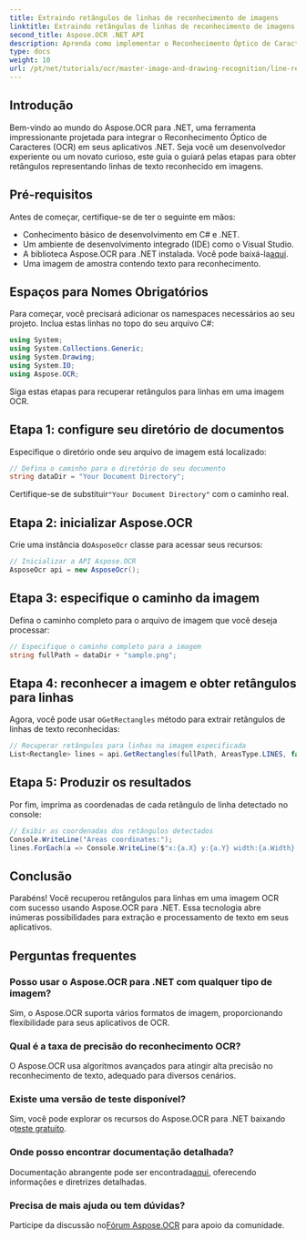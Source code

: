 ```yaml
---
title: Extraindo retângulos de linhas de reconhecimento de imagens
linktitle: Extraindo retângulos de linhas de reconhecimento de imagens
second_title: Aspose.OCR .NET API
description: Aprenda como implementar o Reconhecimento Óptico de Caracteres (OCR) em seus aplicativos .NET usando Aspose.OCR. Este guia abrangente o orienta pelo processo de extração de retângulos para linhas reconhecidas.
type: docs
weight: 10
url: /pt/net/tutorials/ocr/master-image-and-drawing-recognition/line-rectangles-from-images-recognition/
---
```

## Introdução

Bem-vindo ao mundo do Aspose.OCR para .NET, uma ferramenta impressionante projetada para integrar o Reconhecimento Óptico de Caracteres (OCR) em seus aplicativos .NET. Seja você um desenvolvedor experiente ou um novato curioso, este guia o guiará pelas etapas para obter retângulos representando linhas de texto reconhecido em imagens.

## Pré-requisitos

Antes de começar, certifique-se de ter o seguinte em mãos:

- Conhecimento básico de desenvolvimento em C# e .NET.
- Um ambiente de desenvolvimento integrado (IDE) como o Visual Studio.
-  A biblioteca Aspose.OCR para .NET instalada. Você pode baixá-la[aqui](https://releases.aspose.com/ocr/net/).
- Uma imagem de amostra contendo texto para reconhecimento.

## Espaços para Nomes Obrigatórios

Para começar, você precisará adicionar os namespaces necessários ao seu projeto. Inclua estas linhas no topo do seu arquivo C#:

```csharp
using System;
using System.Collections.Generic;
using System.Drawing;
using System.IO;
using Aspose.OCR;
```

Siga estas etapas para recuperar retângulos para linhas em uma imagem OCR.

## Etapa 1: configure seu diretório de documentos

Especifique o diretório onde seu arquivo de imagem está localizado:

```csharp
// Defina o caminho para o diretório do seu documento
string dataDir = "Your Document Directory";
```

 Certifique-se de substituir`"Your Document Directory"` com o caminho real.

## Etapa 2: inicializar Aspose.OCR

 Crie uma instância do`AsposeOcr` classe para acessar seus recursos:

```csharp
// Inicializar a API Aspose.OCR
AsposeOcr api = new AsposeOcr();
```

## Etapa 3: especifique o caminho da imagem

Defina o caminho completo para o arquivo de imagem que você deseja processar:

```csharp
// Especifique o caminho completo para a imagem
string fullPath = dataDir + "sample.png";
```

## Etapa 4: reconhecer a imagem e obter retângulos para linhas

 Agora, você pode usar o`GetRectangles` método para extrair retângulos de linhas de texto reconhecidas:

```csharp
// Recuperar retângulos para linhas na imagem especificada
List<Rectangle> lines = api.GetRectangles(fullPath, AreasType.LINES, false);
```

## Etapa 5: Produzir os resultados

Por fim, imprima as coordenadas de cada retângulo de linha detectado no console:

```csharp
// Exibir as coordenadas dos retângulos detectados
Console.WriteLine("Areas coordinates:");
lines.ForEach(a => Console.WriteLine($"x:{a.X} y:{a.Y} width:{a.Width} height:{a.Height}"));
```

## Conclusão

Parabéns! Você recuperou retângulos para linhas em uma imagem OCR com sucesso usando Aspose.OCR para .NET. Essa tecnologia abre inúmeras possibilidades para extração e processamento de texto em seus aplicativos.

## Perguntas frequentes

### Posso usar o Aspose.OCR para .NET com qualquer tipo de imagem?

Sim, o Aspose.OCR suporta vários formatos de imagem, proporcionando flexibilidade para seus aplicativos de OCR.

### Qual é a taxa de precisão do reconhecimento OCR?

O Aspose.OCR usa algoritmos avançados para atingir alta precisão no reconhecimento de texto, adequado para diversos cenários.

### Existe uma versão de teste disponível?

 Sim, você pode explorar os recursos do Aspose.OCR para .NET baixando o[teste gratuito](https://releases.aspose.com/).

### Onde posso encontrar documentação detalhada?

 Documentação abrangente pode ser encontrada[aqui](https://reference.aspose.com/ocr/net/), oferecendo informações e diretrizes detalhadas.

### Precisa de mais ajuda ou tem dúvidas?

 Participe da discussão no[Fórum Aspose.OCR](https://forum.aspose.com/c/ocr/16) para apoio da comunidade.